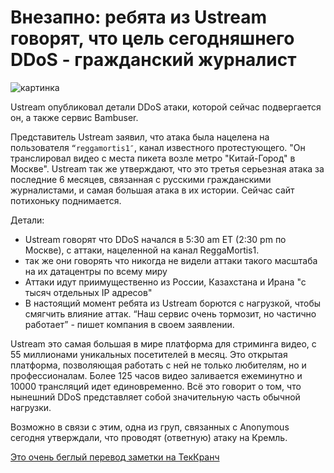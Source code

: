 # Внезапно: ребята из Ustream говорят, что цель сегодняшнего DDoS - гражданский журналист

![картинка](http://tctechcrunch2011.files.wordpress.com/2011/10/ustreamlogo.png?w=288)

Ustream опубликовал детали DDoS атаки, которой сейчас подвергается он, а также сервис Bambuser.

Представитель Ustream заявил, что атака была нацелена на пользователя `“reggamortis1″`, канал известного протестующего. "Он транслировал видео с места пикета возле метро "Китай-Город" в Москве". Ustream так же утверждают, что это третья серьезная атака за последние 6 месяцев, связанная с русскими гражданскими журналистами, и самая большая атака в их истории. Сейчас сайт потихоньку поднимается.

Детали:

* Ustream говорят что DDoS начался в 5:30 am ET (2:30 pm по Москве), с аттаки, нацеленной на канал ReggaMortis1.
* так же они говорять что никогда не видели аттаки такого масштаба на их датацентры по всему миру
* Аттаки идут приимущественно из России, Казахстана и Ирана "с тысяч отдельных IP адресов"
* В настоящий момент ребята из Ustream борются с нагрузкой, чтобы смягчить влияние аттак. “Наш сервис очень тормозит, но частично работает” - пишет компания в своем заявлении.

Ustream это самая большая в мире платформа для стриминга видео, с 55 миллионами уникальных посетителей в месяц. Это открытая платформа, позволяющая работать с ней не только любителям, но и профессионалам. Более 125 часов видео заливается ежеминутно и 10000 трансляций идет единовременно. Всё это говорит о том, что нынешний DDoS представляет собой значительную часть обычной нагрузки.

Возможно в связи с этим, одна из груп, связанных с Anonymous сегодня утверждали, что проводят (ответную) атаку на Кремль.

[Это очень беглый перевод заметки на ТекКранч](http://techcrunch.com/2012/05/09/ustream-says-russian-citizen-journalist-is-the-focus-of-todays-ddos-attack/)
